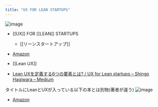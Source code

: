 ```yaml
---
title: "UX FOR LEAN STARTUPS"
---
```


![image](https://images-fe.ssl-images-amazon.com/images/I/51GAwxuhbSL.jpg)
- [[UX]] FOR [[LEAN]] STARTUPS
    - [[リーンスタートアップ]]
- [Amazon](https://amzn.to/2PlvfrL)
- [[Lean UX]]

- [Lean UXを定義する6つの要素とは? / UX for Lean startups – Shingo Hagiwara – Medium](https://medium.com/@shingohagiwara/lean-ux%E3%82%92%E5%AE%9A%E7%BE%A9%E3%81%99%E3%82%8B6%E3%81%A4%E3%81%AE%E8%A6%81%E7%B4%A0%E3%81%A8%E3%81%AF-ux-for-lean-startups-2-b2a943c87c41)

タイトルにLeanとUXが入っている以下の本とは別物(著者が違う)
![image](https://gyazo.com/7cebf8ebeb10811c400f0e0ef1379716/thumb/1000)
- [Amazon](https://amzn.to/2T2B8sf)